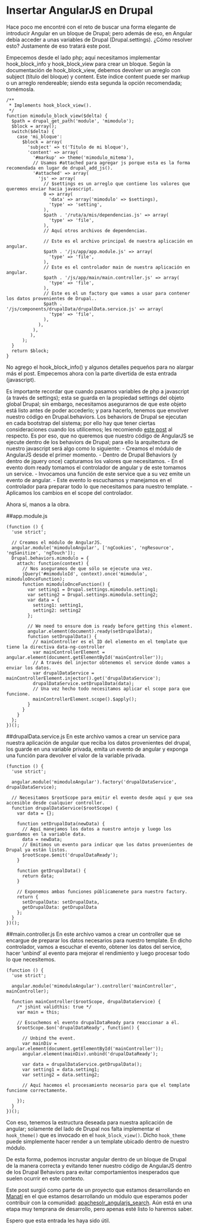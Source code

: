 # Insertar AngularJS en Drupal

Hace poco me encontré con el reto de buscar una forma elegante de introducir Angular en un bloque de Drupal; pero además de eso, en Angular debía acceder a unas variables de Drupal (Drupal.settings). ¿Cómo resolver esto? Justamente de eso tratará este post.

Empecemos desde el lado php; aquí necesitamos implementar hook_block_info y hook_block_view para crear un bloque. Según la documentación de hook_block_view, debemos devolver un arreglo con subject (título del bloque) y content. Este índice content puede ser markup o un arreglo rendereable; siendo esta segunda la opción recomendada; tomémosla.

```
/**
 * Implements hook_block_view().
 */
function mimodulo_block_view($delta) {
  $path = drupal_get_path('module', 'mimodulo');
  $block = array();
  switch($delta) {
    case 'mi_bloque':
      $block = array(
        'subject' => t('Título de mi bloque'),
        'content' => array(
          '#markup' => theme('mimodulo_mitema'),
          // Usamos #attached para agregar js porque esta es la forma recomendada en lugar de drupal_add_js().
          '#attached' => array(
            'js' => array(
              // $settings es un arreglo que contiene los valores que queremos enviar hacia javascript.
              0 => array(
                'data' => array('mimodulo' => $settings),
                'type' => 'setting',
              ),
              $path . '/ruta/a/mis/dependencias.js' => array(
                'type' => 'file',
              ),
              // Aquí otros archivos de dependencias.

              // Este es el archivo principal de nuestra aplicación en angular.
              $path . '/js/app/app.module.js' => array(
                'type' => 'file',
              ),
              // Este es el controlador main de nuestra aplicación en angular.
              $path . '/js/app/main/main.controller.js' => array(
                'type' => 'file',
              ),
              // Este es el un factory que vamos a usar para contener los datos provenientes de Drupal..
              $path . '/js/components/drupalData/drupalData.service.js' => array(
                'type' => 'file',
              ),
            ),
          ),
         ),
      );
  }
  return $block;
}
```

No agrego el hook_block_info() y algunos detalles pequeños para no alargar más el post. Empecemos ahora con la parte divertida de esta entrada (javascript).

Es importante recordar que cuando pasamos variables de php a javascript (a través de settings); esta se guarda en la propiedad settings del objeto global Drupal; sin embargo, necesitamos asegurarnos de que este objeto está listo antes de poder accederlo; y para hacerlo, tenemos que envolver nuestro código en Drupal.behaviors. Los behaviors de Drupal se ejecutan en cada bootstrap del sistema; por ello hay que tener ciertas consideraciones cuando los utilicemos; les recomiendo [este post](https://www.lullabot.com/articles/understanding-javascript-behaviors-in-drupal) al respecto. Es por eso, que no queremos que nuestro código de AngularJS se ejecute dentro de los behaviors de Drupal; para ello la arquitectura de nuestro javascript será algo como lo siguiente: - Creamos el módulo de AngularJS desde el primer momento. - Dentro de Drupal Behaviors (y dentro de jquery once) capturamos los valores que necesitamos. - En el evento dom ready tomamos el controlador de angular y de este tomamos un service. - Invocamos una función de este service que a su vez emite un evento de angular. - Este evento lo escuchamos y manejamos en el controlador para preparar todo lo que necesitamos para nuestro template. - Aplicamos los cambios en el scope del controlador.

Ahora sí, manos a la obra.

##app.module.js

```
(function () {
  'use strict';

  // Creamos el módulo de AngularJS.
  angular.module('mimoduloAngular', ['ngCookies', 'ngResource', 'ngSanitize', 'ngTouch']);
  Drupal.behaviors.mimodulo = {
    attach: function(context) {
      // Nos aseguramos de que sólo se ejecute una vez.
      jQuery('#mimoduloId', context).once('mimodulo', mimoduloOnceFunction);
      function mimoduloOnceFunction() {
        var setting1 = Drupal.settings.mimodulo.setting1;
        var setting2 = Drupal.settings.mimodulo.setting2;
        var data = {
          setting1: setting1,
          setting2: setting2
        };

        // We need to ensure dom is ready before getting this element.
        angular.element(document).ready(setDrupalData);
        function setDrupalData() {
          // mainController es el ID del elemento en el template que tiene la directiva data-ng-controller
          var mainControllerElement = angular.element(document.getElementById('mainController'));
          // A través del injector obtenemos el service donde vamos a enviar los datos.
          var drupalDataService = mainControllerElement.injector().get('drupalDataService');
          drupalDataService.setDrupalData(data);
          // Una vez hecho todo necesitamos aplicar el scope para que funcione.
          mainControllerElement.scope().$apply();
        }
      }
    }
  };
})();
```

##drupalData.service.js
En este archivo vamos a crear un service para nuestra aplicación de angular que reciba los datos provenientes del drupal, los guarde en una variable privada, emita un evento de angular y exponga una función para devolver el valor de la variable privada.

```
(function () {
  'use strict';

  angular.module('mimoduloAngular').factory('drupalDataService', drupalDataService);

  // Necesitamos $rootScope para emitir el evento desde aquí y que sea accesible desde cualquier controller.
  function drupalDataService($rootScope) {
    var data = {};

    function setDrupalData(newData) {
      // Aquí manejamos los datos a nuestro antojo y luego los guardamos en la variable data.
      data = newData;
      // Emitimos un evento para indicar que los datos provenientes de Drupal ya están listos.
      $rootScope.$emit('drupalDataReady');
    }

    function getDrupalData() {
      return data;
    }

    // Exponemos ambas funciones públicamenete para nuestro factory.
    return {
      setDrupalData: setDrupalData,
      getDrupalData: getDrupalData
    };
  }
})();
```
##main.controller.js
En este archivo vamos a crear un controller que se encargue de preparar los datos necesarios para nuestro template. En dicho controlador, vamos a escuchar el evento, obtener los datos del service, hacer ‘unbind’ al evento para mejorar el rendimiento y luego procesar todo lo que necesitemos.
```
(function () {
  'use strict';

  angular.module('mimoduloAngular').controller('mainController', mainController);

  function mainController($rootScope, drupalDataService) {
    /* jshint validthis: true */
    var main = this;

    // Escuchemos el evento drupalDataReady para reaccionar a él.
    $rootScope.$on('drupalDataReady', function() {

      // Unbind the event.
      var mainDiv = angular.element(document.getElementById('mainController'));
      angular.element(mainDiv).unbind('drupalDataReady');

      var data = drupalDataService.getDrupalData();
      var setting1 = data.setting1;
      var setting2 = data.setting2;

      // Aquí hacemos el procesamiento necesario para que el template funcione correctamente.

    });
  }
})();
```
Con eso, tenemos la estructura deseada para nuestra aplicación de angular; solamente del lado de Drupal nos falta implementar el``` hook_theme()``` que es invocado en el ```hook_block_view()```. Dicho ```hook_theme``` puede simplemente hacer render a un template ubicado dentro de nuestro módulo.

De esta forma, podemos incrustar angular dentro de un bloque de Drupal de la manera correcta y evitando tener nuestro código de AngularJS dentro de los Drupal Behaviors para evitar comportamientos inesperados que suelen ocurrir en este contexto.

Este post surgió como parte de un proyecto que estamos desarrollando en [Manatí](http://www.estudiomanati.com/) en el que estamos desarrollando un módulo que esperamos poder contribuir con la comunidad: [apachesolr_angularjs_search](https://github.com/ManatiCR/apachesolr_angularjs_search). Aún está en una etapa muy temprana de desarrollo, pero apenas esté listo lo haremos saber.

Espero que esta entrada les haya sido útil.
